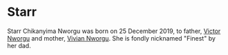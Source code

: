 # Starr

Starr Chikanyima Nworgu was born on 25 December 2019, to father, [Victor Nworgu](/wiki/nVc) and mother, [Vivian Nworgu](/wiki/Vivian). She is fondly nicknamed "Finest" by her dad.